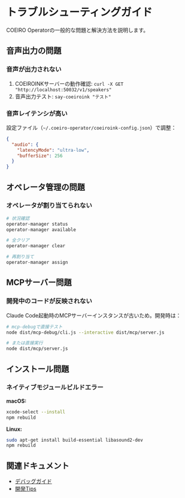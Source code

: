 # トラブルシューティングガイド

COEIRO Operatorの一般的な問題と解決方法を説明します。

## 音声出力の問題

### 音声が出力されない

1. COEIROINKサーバーの動作確認: `curl -X GET "http://localhost:50032/v1/speakers"`
2. 音声出力テスト: `say-coeiroink "テスト"`

### 音声レイテンシが高い

設定ファイル（`~/.coeiro-operator/coeiroink-config.json`）で調整：
```json
{
  "audio": {
    "latencyMode": "ultra-low",
    "bufferSize": 256
  }
}
```

## オペレータ管理の問題

### オペレータが割り当てられない

```bash
# 状況確認
operator-manager status
operator-manager available

# 全クリア
operator-manager clear

# 再割り当て
operator-manager assign
```

## MCPサーバー問題

### 開発中のコードが反映されない

Claude Code起動時のMCPサーバーインスタンスが古いため。開発時は：

```bash
# mcp-debugで直接テスト
node dist/mcp-debug/cli.js --interactive dist/mcp/server.js

# または直接実行
node dist/mcp/server.js
```

## インストール問題

### ネイティブモジュールビルドエラー

**macOS:**
```bash
xcode-select --install
npm rebuild
```

**Linux:**
```bash
sudo apt-get install build-essential libasound2-dev
npm rebuild
```

## 関連ドキュメント

- [デバッグガイド](../user-guide/debugging-guide.md)
- [開発Tips](../development/development-tips.md)